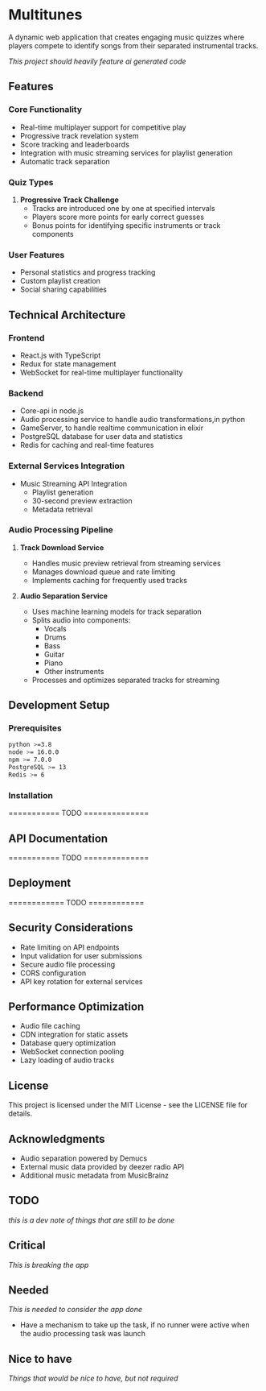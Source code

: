 # Multitunes

A dynamic web application that creates engaging music quizzes where players compete to identify songs from their separated instrumental tracks. 

_This project should heavily feature ai generated code_


## Features

### Core Functionality
- Real-time multiplayer support for competitive play
- Progressive track revelation system
- Score tracking and leaderboards
- Integration with music streaming services for playlist generation
- Automatic track separation

### Quiz Types
1. **Progressive Track Challenge**
   - Tracks are introduced one by one at specified intervals
   - Players score more points for early correct guesses
   - Bonus points for identifying specific instruments or track components

### User Features
- Personal statistics and progress tracking
- Custom playlist creation
- Social sharing capabilities

## Technical Architecture

### Frontend
- React.js with TypeScript
- Redux for state management
- WebSocket for real-time multiplayer functionality

### Backend
- Core-api in node.js 
- Audio processing service to handle audio transformations,in python
- GameServer, to handle realtime communication in elixir
- PostgreSQL database for user data and statistics
- Redis for caching and real-time features

### External Services Integration
- Music Streaming API Integration
  - Playlist generation
  - 30-second preview extraction
  - Metadata retrieval

### Audio Processing Pipeline
1. **Track Download Service**
   - Handles music preview retrieval from streaming services
   - Manages download queue and rate limiting
   - Implements caching for frequently used tracks

2. **Audio Separation Service**
   - Uses machine learning models for track separation
   - Splits audio into components:
     - Vocals
     - Drums
     - Bass
     - Guitar
     - Piano
     - Other instruments
   - Processes and optimizes separated tracks for streaming

## Development Setup

### Prerequisites
```bash
python >=3.8
node >= 16.0.0
npm >= 7.0.0
PostgreSQL >= 13
Redis >= 6
```

### Installation
=========== TODO ==============

## API Documentation
=========== TODO ==============

## Deployment
============ TODO ============

## Security Considerations
- Rate limiting on API endpoints
- Input validation for user submissions
- Secure audio file processing
- CORS configuration
- API key rotation for external services

## Performance Optimization

- Audio file caching
- CDN integration for static assets
- Database query optimization
- WebSocket connection pooling
- Lazy loading of audio tracks

## License

This project is licensed under the MIT License - see the LICENSE file for details.

## Acknowledgments

- Audio separation powered by Demucs
- External music data provided by deezer radio API
- Additional music metadata from MusicBrainz


## TODO
_this is a dev note of things that are still to be done_
## Critical
_This is breaking the app_
## Needed
_This is needed to consider the app done_
- Have a mechanism to take up the task, if no runner were active when the audio processing task was launch 
## Nice to have
_Things that would be nice to have, but not required_